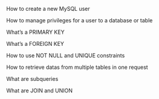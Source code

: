 How to create a new MySQL user


How to manage privileges for a 
user to a database or table


What’s a PRIMARY KEY


What’s a FOREIGN KEY


How to use NOT NULL and UNIQUE constraints


How to retrieve datas from 
multiple tables in one request


What are subqueries


What are JOIN and UNION